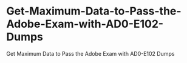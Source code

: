 # Get-Maximum-Data-to-Pass-the-Adobe-Exam-with-AD0-E102-Dumps
Get Maximum Data to Pass the Adobe Exam with AD0-E102 Dumps
